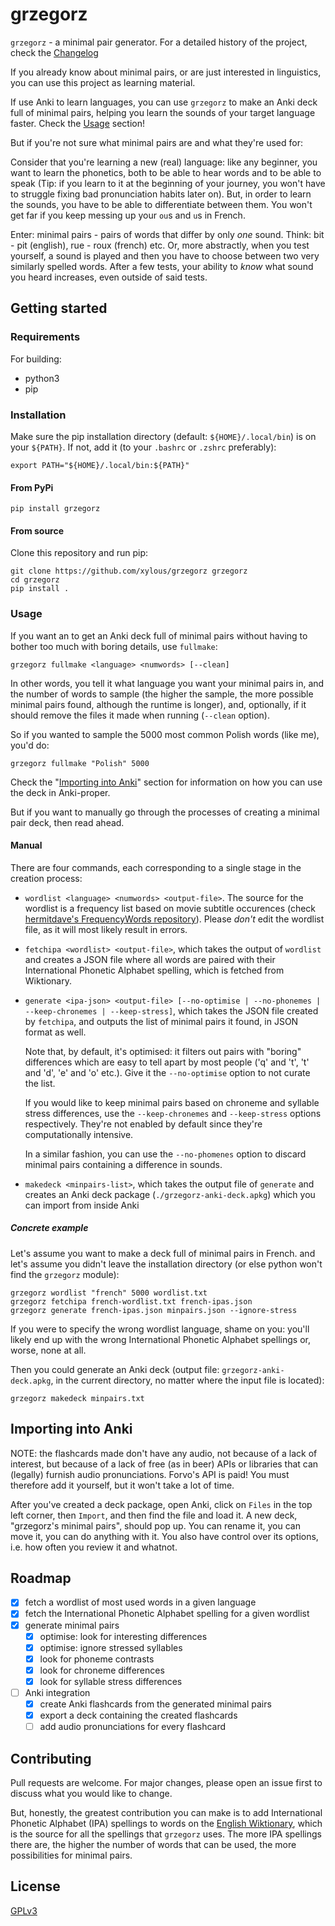 # grzegorz

`grzegorz` - a minimal pair generator. For a detailed history of the project,
check the [Changelog](./Changelog.md)

If you already know about minimal pairs, or are just interested in linguistics,
you can use this project as learning material.

If use Anki to learn languages, you can use `grzegorz` to make an Anki deck full
of minimal pairs, helping you learn the sounds of your target language faster.
Check the [Usage](#usage) section!

But if you're not sure what minimal pairs are and what they're used for:

Consider that you're learning a new (real) language: like any beginner, you want
to learn the phonetics, both to be able to hear words and to be able to speak
(Tip: if you learn to it at the beginning of your journey, you won't have to
struggle fixing bad pronunciation habits later on). But, in order to learn the
sounds, you have to be able to differentiate between them. You won't get far if
you keep messing up your `ou`s and `u`s in French.

Enter: minimal pairs - pairs of words that differ by only *one* sound. Think:
bit - pit (english), rue - roux (french) etc. Or, more abstractly, when you test
yourself, a sound is played and then you have to choose between two very
similarly spelled words. After a few tests, your ability to *know* what sound
you heard increases, even outside of said tests.

## Getting started

### Requirements

For building:

- python3
- pip

### Installation

Make sure the pip installation directory (default: `${HOME}/.local/bin`) is on
your `${PATH}`. If not, add it (to your `.bashrc` or `.zshrc` preferably):

```
export PATH="${HOME}/.local/bin:${PATH}"
```

#### From PyPi

```
pip install grzegorz
```

#### From source

Clone this repository and run pip:

```
git clone https://github.com/xylous/grzegorz grzegorz
cd grzegorz
pip install .
```

### Usage

If you want an to get an Anki deck full of minimal pairs without having to
bother too much with boring details, use `fullmake`:

```
grzegorz fullmake <language> <numwords> [--clean]
```

In other words, you tell it what language you want your minimal pairs in, and
the number of words to sample (the higher the sample, the more possible minimal
pairs found, although the runtime is longer), and, optionally, if it should
remove the files it made when running (`--clean` option).

So if you wanted to sample the 5000 most common Polish words (like me), you'd
do:

```
grzegorz fullmake "Polish" 5000
```

Check the "[Importing into Anki](#importing-into-anki)" section for information
on how you can use the deck in Anki-proper.

But if you want to manually go through the processes of creating a minimal pair
deck, then read ahead.

#### Manual

There are four commands, each corresponding to a single stage in the creation
process:

- `wordlist <language> <numwords> <output-file>`. The source for the wordlist is
    a frequency list based on movie subtitle occurences (check
    [hermitdave's FrequencyWords
    repository](https://github.com/hermitdave/FrequencyWords/tree/master/content/2016)).
    Please *don't* edit the wordlist file, as it will most likely result in errors.

- `fetchipa <wordlist> <output-file>`, which takes the output of `wordlist` and
    creates a JSON file where all words are paired with their International
    Phonetic Alphabet spelling, which is fetched from Wiktionary.

- `generate <ipa-json> <output-file> [--no-optimise | --no-phonemes |
    --keep-chronemes | --keep-stress]`, which takes the JSON file created by
    `fetchipa`, and outputs the list of minimal pairs it found, in JSON format
    as well.

    Note that, by default, it's optimised: it filters out pairs with "boring"
    differences which are easy to tell apart by most people ('q' and 't', 't'
    and 'd', 'e' and 'o' etc.). Give it the `--no-optimise` option to not curate
    the list.

    If you would like to keep minimal pairs based on chroneme and syllable
    stress differences, use the `--keep-chronemes` and `--keep-stress` options
    respectively. They're not enabled by default since they're computationally
    intensive.

    In a similar fashion, you can use the `--no-phomenes` option to discard
    minimal pairs containing a difference in sounds.

- `makedeck <minpairs-list>`, which takes the output file of `generate` and
    creates an Anki deck package (`./grzegorz-anki-deck.apkg`) which you can
    import from inside Anki

##### Concrete example

Let's assume you want to make a deck full of minimal pairs in French.
and let's assume you didn't leave the installation directory (or else python
won't find the `grzegorz` module):

```
grzegorz wordlist "french" 5000 wordlist.txt
grzegorz fetchipa french-wordlist.txt french-ipas.json
grzegorz generate french-ipas.json minpairs.json --ignore-stress
```

If you were to specify the wrong wordlist language, shame on you: you'll likely
end up with the wrong International Phonetic Alphabet spellings or, worse, none
at all.

Then you could generate an Anki deck (output file: `grzegorz-anki-deck.apkg`, in
the current directory, no matter where the input file is located):

```
grzegorz makedeck minpairs.txt
```

## Importing into Anki

NOTE: the flashcards made don't have any audio, not because of a lack of
interest, but because of a lack of free (as in beer) APIs or libraries that can
(legally) furnish audio pronunciations. Forvo's API is paid! You must therefore
add it yourself, but it won't take a lot of time.

After you've created a deck package, open Anki, click on `Files` in the top left
corner, then `Import`, and then find the file and load it. A new deck,
"grzegorz's minimal pairs", should pop up. You can rename it, you can move it,
you can do anything with it. You also have control over its options, i.e. how
often you review it and whatnot.

## Roadmap

- [x] fetch a wordlist of most used words in a given language
- [x] fetch the International Phonetic Alphabet spelling for a given wordlist
- [x] generate minimal pairs
    - [x] optimise: look for interesting differences
    - [x] optimise: ignore stressed syllables
    - [x] look for phoneme contrasts
    - [x] look for chroneme differences
    - [x] look for syllable stress differences
- [ ] Anki integration
    - [x] create Anki flashcards from the generated minimal pairs
    - [x] export a deck containing the created flashcards
    - [ ] add audio pronunciations for every flashcard

## Contributing

Pull requests are welcome. For major changes, please open an issue first to
discuss what you would like to change.

But, honestly, the greatest contribution you can make is to add International
Phonetic Alphabet (IPA) spellings to words on the [English
Wiktionary](https://en.wiktionary.org), which is the source for all the
spellings that `grzegorz` uses. The more IPA spellings there are, the higher the
number of words that can be used, the more possibilities for minimal pairs.

## License

[GPLv3](./LICENSE)
